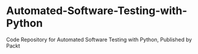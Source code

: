 # Automated-Software-Testing-with-Python
Code Repository for Automated Software Testing with Python, Published by Packt
